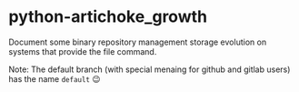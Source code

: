 # python-artichoke_growth
Document some binary repository management storage evolution on systems that provide the file command.

Note: The default branch (with special menaing for github and gitlab users) has the name `default` :wink:
